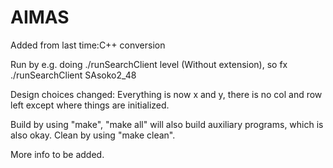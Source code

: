 # AIMAS

Added from last time:C++ conversion

Run by e.g. doing ./runSearchClient level (Without extension), so fx ./runSearchClient SAsoko2_48

Design choices changed: Everything is now x and y, there is no col and row left except where things are initialized.

Build by using "make", "make all" will also build auxiliary programs, which is also okay. Clean by using "make clean".

More info to be added.
